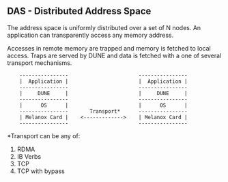 DAS - Distributed Address Space
---------------------------------

The address space is uniformly distributed over a set of N nodes.
An application can transparently access any memory address.

Accesses in remote memory are trapped and memory is fetched to local access.
Traps are served by DUNE and data is fetched with a one of several transport mechanisms.


        ----------------                       ---------------- 
        |  Application |                       |  Application | 
        ----------------                       ---------------- 
        |     DUNE     |                       |     DUNE     | 
        ----------------                       ---------------- 
        |      OS      |                       |      OS      | 
        ----------------       Transport*      ---------------- 
        | Melanox Card |    <------------->    | Melanox Card | 
        ----------------                       ----------------


*Transport can be any of:
1) RDMA
2) IB Verbs
3) TCP
4) TCP with bypass

